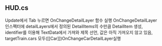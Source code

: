## HUD.cs
Update에서 Tab 누르면 OnChangeDetailLayer 함수 실행
OnChangeDetailLayer
	인스펙터에 detailLayers에서 정의된 DetailItems의 수만큼 DetailItem 생성,  identifier를 이용해 TextData에서 가져와 제목 선언, 값은 아직 가져오지 않고 있음, targetTrain.cars 모두([[Car]])OnChangeCarDetailLayer실행
